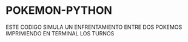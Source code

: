 ﻿# POKEMON-PYTHON

ESTE CODIGO SIMULA UN ENFRENTAMIENTO ENTRE DOS POKEMOS IMPRIMIENDO EN TERMINAL LOS TURNOS
